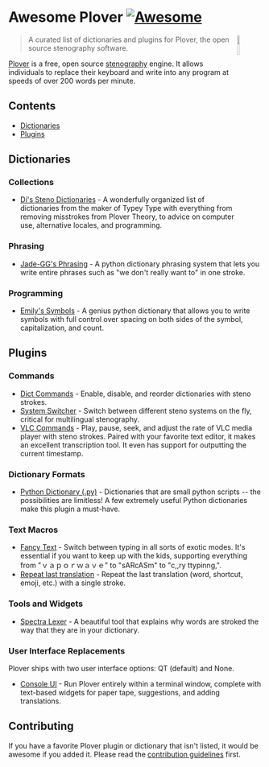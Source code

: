 # Awesome Plover [![Awesome](https://awesome.re/badge.svg)](https://awesome.re)

<!--lint ignore no-double-link -->
[<img src="https://raw.githubusercontent.com/openstenoproject/plover/master/plover/assets/plover-icon.svg" align="right" width="10%">](https://github.com/openstenoproject/plover)

> A curated list of dictionaries and plugins for Plover, the open source stenography software.

<!--lint ignore no-double-link -->
[Plover](https://github.com/openstenoproject/plover) is a free, open source [stenography](https://en.wikipedia.org/wiki/Stenotype) engine. It allows individuals to replace their keyboard and write into any program at speeds of over 200 words per minute.

## Contents

- [Dictionaries](#dictionaries)
- [Plugins](#plugins)

## Dictionaries

### Collections

- [Di's Steno Dictionaries](https://github.com/didoesdigital/steno-dictionaries) - A wonderfully organized list of dictionaries from the maker of Typey Type with everything from removing misstrokes from Plover Theory, to advice on computer use, alternative locales, and programming.

### Phrasing

- [Jade-GG's Phrasing](https://github.com/Jade-GG/plover_phrasing) - A python dictionary phrasing system that lets you write entire phrases such as "we don't really want to" in one stroke.

### Programming

- [Emily's Symbols](https://github.com/EPLHREU/emily-symbols) - A genius python dictionary that allows you to write symbols with full control over spacing on both sides of the symbol, capitalization, and count.

## Plugins

### Commands

- [Dict Commands](https://github.com/KoiOates/plover_dict_commands) - Enable, disable, and reorder dictionaries with steno strokes.
- [System Switcher](https://github.com/nsmarkop/plover_system_switcher) - Switch between different steno systems on the fly, critical for multilingual stenography.
- [VLC Commands](https://github.com/benoit-pierre/plover_vlc_commands) - Play, pause, seek, and adjust the rate of VLC media player with steno strokes. Paired with your favorite text editor, it makes an excellent transcription tool. It even has support for outputting the current timestamp.

### Dictionary Formats

- [Python Dictionary (.py)](https://pypi.org/project/plover-python-dictionary/) - Dictionaries that are small python scripts -- the possibilities are limitless! A few extremely useful Python dictionaries make this plugin a must-have.

### Text Macros

<!--lint ignore no-repeat-punctuation -->
- [Fancy Text](https://github.com/psethwick/plover_fancytext) - Switch between typing in all sorts of exotic modes. It's essential if you want to keep up with the kids, supporting everything from "ｖａｐｏｒｗａｖｅ" to "sARcASm" to "c,,ry ttypinng,".
- [Repeat last translation](https://github.com/nsmarkop/plover_last_translation) - Repeat the last translation (word, shortcut, emoji, etc.) with a single stroke.

### Tools and Widgets

- [Spectra Lexer](https://github.com/fourshade/spectra_lexer) - A beautiful tool that explains why words are stroked the way that they are in your dictionary.

### User Interface Replacements

Plover ships with two user interface options: QT (default) and None.

- [Console UI](https://github.com/psethwick/plover_console_ui) - Run Plover entirely within a terminal window, complete with text-based widgets for paper tape, suggestions, and adding translations.

## Contributing

If you have a favorite Plover plugin or dictionary that isn't listed, it would be awesome if you added it. Please read the [contribution guidelines](contributing.md) first.
